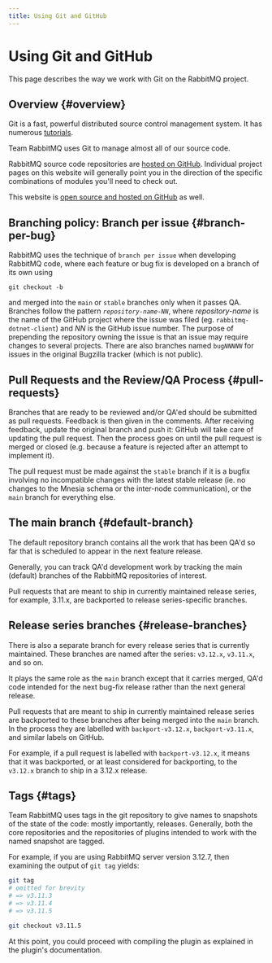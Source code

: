 ```yaml
---
title: Using Git and GitHub
---
```

<!--
Copyright (c) 2005-2023 Broadcom. All Rights Reserved. The term "Broadcom" refers to Broadcom Inc. and/or its subsidiaries.

All rights reserved. This program and the accompanying materials
are made available under the terms of the under the Apache License,
Version 2.0 (the "License”); you may not use this file except in compliance
with the License. You may obtain a copy of the License at

https://www.apache.org/licenses/LICENSE-2.0

Unless required by applicable law or agreed to in writing, software
distributed under the License is distributed on an "AS IS" BASIS,
WITHOUT WARRANTIES OR CONDITIONS OF ANY KIND, either express or implied.
See the License for the specific language governing permissions and
limitations under the License.
-->

# Using Git and GitHub

This page describes the way we work with Git on the
RabbitMQ project.

## Overview {#overview}

Git is a fast, powerful distributed source control management system.
It has numerous [tutorials](https://git-scm.com/doc).

Team RabbitMQ uses Git to manage almost all of our source code.

RabbitMQ source code repositories are [hosted on GitHub](https://github.com/rabbitmq).
Individual project pages on this website will generally point
you in the direction of the specific combinations of modules
you'll need to check out.

This website is [open source and hosted on GitHub](https://github.com/rabbitmq/rabbitmq-website/)
as well.

## Branching policy: Branch per issue {#branch-per-bug}

RabbitMQ uses the technique of `branch per issue` when
developing RabbitMQ code, where each feature or bug fix is
developed on a branch of its own using

<code>git checkout -b</code>

and merged into the <code>main</code> or
<code>stable</code> branches only when it passes QA. Branches
follow the pattern <code><i>repository-name</i>-<i>NN</i></code>,
where <i>repository-name</i> is the name of the GitHub project
where the issue was filed (eg. <code>rabbitmq-dotnet-client</code>)
and <i>NN</i> is the GitHub issue number. The purpose of
prepending the repository owning the issue is that an issue
may require changes to several projects. There are also
branches named <code>bug<i>NNNNN</i></code> for issues in the
original Bugzilla tracker (which is not public).

## Pull Requests and the Review/QA Process {#pull-requests}

Branches that are ready to be reviewed and/or QA'ed should
be submitted as pull requests. Feedback is then given in
the comments. After receiving feedback, update the original
branch and push it: GitHub will take care of updating the pull
request. Then the process goes on until the pull request is
merged or closed (e.g. because a feature is rejected after an
attempt to implement it).

The pull request must be made against the <code>stable</code>
branch if it is a bugfix involving no incompatible changes
with the latest stable release (ie. no changes to the Mnesia
schema or the inter-node communication), or the <code>main</code>
branch for everything else.

## The main branch {#default-branch}

The default repository branch contains all the work that
has been QA'd so far that is scheduled to appear in the next
feature release.

Generally, you can track QA'd development work by tracking the
main (default) branches of the RabbitMQ repositories
of interest.

Pull requests that are meant to ship in currently maintained release series,
for example, 3.11.x, are backported to release series-specific
branches.

## Release series branches {#release-branches}

There is also a separate branch for every release series that is currently
maintained. These branches are named after the series: <code>v3.12.x</code>, <code>v3.11.x</code>,
and so on.

It plays the same role as the <code>main</code> branch except that it carries merged,
QA'd code intended for the next bug-fix release rather than
the next general release.

Pull requests that are meant to ship in currently maintained release series are backported
to these branches after being merged into the `main` branch. In the process they are
labelled with `backport-v3.12.x`, `backport-v3.11.x`, and similar labels
on GitHub.

For example, if a pull request is labelled with `backport-v3.12.x`, it means that it was
backported, or at least considered for backporting, to the `v3.12.x` branch to ship
in a 3.12.x release.

## Tags {#tags}

Team RabbitMQ uses tags in the git repository to give names to snapshots of the state of
the code: mostly importantly, releases. Generally, both the core repositories and the
repositories of plugins intended to work with the named
snapshot are tagged.

For example, if you are using RabbitMQ server version 3.12.7,
then examining the output of <code>git tag</code> yields:

```bash
git tag
# omitted for brevity
# => v3.11.3
# => v3.11.4
# => v3.11.5
```

```bash
git checkout v3.11.5
```

At this point, you could proceed with compiling the plugin
as explained in the plugin's documentation.

